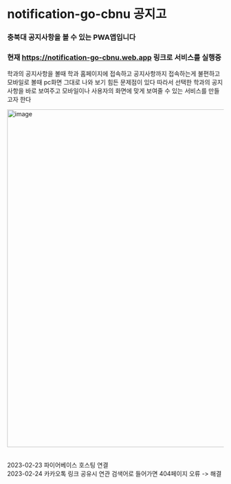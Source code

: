 # notification-go-cbnu 공지고
### 충북대 공지사항을 볼 수 있는 PWA앱입니다
### 현재 https://notification-go-cbnu.web.app 링크로 서비스를 실행중
학과의 공지사항을 볼때 학과 홈페이지에 접속하고 공지사항까지 접속하는게 불편하고 모바일로 볼때 pc화면 그대로 나와 보기 힘든 문제점이 있다
따라서 선택한 학과의 공지사항을 바로 보여주고 모바일이나 사용자의 화면에 맞게 보여줄 수 있는 서비스를 만들고자 한다
&nbsp;

<img width="786" alt="image" src="https://user-images.githubusercontent.com/80758613/218243517-b64fc273-ee0f-4308-a73e-9822157ac6d8.png">
&nbsp;

2023-02-23 파이어베이스 호스팅 연결
<br/>
2023-02-24 카카오톡 링크 공유시 연관 검색어로 들어가면 404페이지 오류 -> 해결
